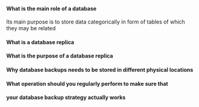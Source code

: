 #### What is the main role of a database
Its main purpose is to store data categorically in form of tables of which they may be related
#### What is a database replica

#### What is the purpose of a database replica

#### Why database backups needs to be stored in different physical locations

#### What operation should you regularly perform to make sure that
#### your database backup strategy actually works
